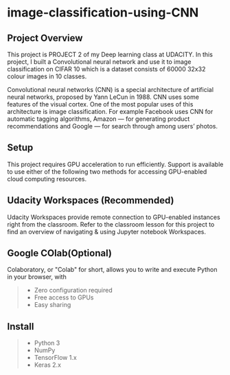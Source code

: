 # image-classification-using-CNN

## Project Overview

This project is PROJECT 2 of my Deep learning class at UDACITY. In this project, I built a Convolutional neural network and use it to image classification on CIFAR 10 which is a dataset consists of 60000 32x32 colour images in 10 classes.

Convolutional neural networks (CNN) is a special architecture of artificial neural networks, proposed by Yann LeCun in 1988. CNN uses some features of the visual cortex. One of the most popular uses of this architecture is image classification. For example Facebook uses CNN for automatic tagging algorithms, Amazon — for generating product recommendations and Google — for search through among users’ photos.

## Setup

This project requires GPU acceleration to run efficiently. Support is available to use either of the following two methods for accessing GPU-enabled cloud computing resources.

## Udacity Workspaces (Recommended)

Udacity Workspaces provide remote connection to GPU-enabled instances right from the classroom. Refer to the classroom lesson for this project to find an overview of navigating & using Jupyter notebook Workspaces.

## Google COlab(Optional)

Colaboratory, or "Colab" for short, allows you to write and execute Python in your browser, with

> - Zero configuration required
> - Free access to GPUs
> - Easy sharing

## Install

> - Python 3
> - NumPy
> - TensorFlow 1.x
> - Keras 2.x 
